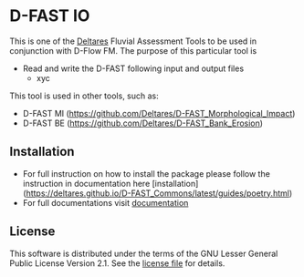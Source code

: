 # D-FAST IO

This is one of the [Deltares](https://www.deltares.nl) Fluvial Assessment Tools to be used in conjunction with D-Flow FM.
The purpose of this particular tool is
* Read and write the D-FAST following input and output files
    * xyc

This tool is used in other tools, such as:
* D-FAST MI (https://github.com/Deltares/D-FAST_Morphological_Impact)
* D-FAST BE (https://github.com/Deltares/D-FAST_Bank_Erosion)

## Installation
- For full instruction on how to install the package please follow the instruction in documentation here [installation]
  (https://deltares.github.io/D-FAST_Commons/latest/guides/poetry.html)
- For full documentations visit [documentation](https://deltares.github.io/D-FAST_Commons/latest/index.html)
## License

This software is distributed under the terms of the GNU Lesser General Public License Version 2.1.
See the [license file](license.md) for details.

